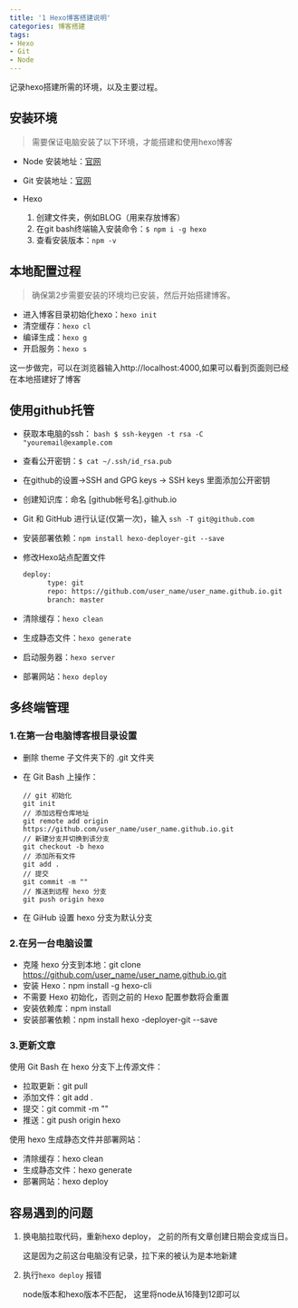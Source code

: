 ```yaml
---
title: '1 Hexo博客搭建说明'
categories: 博客搭建
tags: 
- Hexo
- Git
- Node
---
```


记录hexo搭建所需的环境，以及主要过程。

<!-- more -->

## 安装环境

> 需要保证电脑安装了以下环境，才能搭建和使用hexo博客

- Node      安装地址：[官网](https://nodejs.org/zh-cn/)

- Git  安装地址：[官网](https://git-scm.com/)

- Hexo
  
  1. 创建文件夹，例如BLOG（用来存放博客）
  2. 在git bash终端输入安装命令：`$ npm i -g hexo`
  3. 查看安装版本：`npm -v`

## 本地配置过程

> 确保第2步需要安装的环境均已安装，然后开始搭建博客。

- 进入博客目录初始化hexo：`hexo init`
- 清空缓存：`hexo cl`
- 编译生成：`hexo g`
- 开启服务：`hexo s`

这一步做完，可以在浏览器输入http://localhost:4000,如果可以看到页面则已经在本地搭建好了博客

## 使用github托管

- 获取本电脑的ssh： 
  `bash
  $ ssh-keygen -t rsa -C "youremail@example.com `
- 查看公开密钥：`$ cat ~/.ssh/id_rsa.pub ` 
- 在github的设置->SSH and GPG keys -> SSH keys 里面添加公开密钥
- 创建知识库：命名 [github帐号名].github.io
- Git 和 GitHub 进行认证(仅第一次)，输入 `ssh -T git@github.com`
- 安装部署依赖：`npm install hexo-deployer-git --save`
- 修改Hexo站点配置文件
  
  ```bash
  deploy:
        type: git
        repo: https://github.com/user_name/user_name.github.io.git
        branch: master
  ```
- 清除缓存：`hexo clean`
- 生成静态文件：`hexo generate`
- 启动服务器：`hexo server`
- 部署网站：`hexo deploy`

## 多终端管理

### 1.在第一台电脑博客根目录设置

- 删除 theme 子文件夹下的 .git 文件夹
- 在 Git Bash 上操作：
  
  ```
  // git 初始化
  git init
  // 添加远程仓库地址
  git remote add origin https://github.com/user_name/user_name.github.io.git
  // 新建分支并切换到该分支
  git checkout -b hexo
  // 添加所有文件
  git add .
  // 提交
  git commit -m ""
  // 推送到远程 hexo 分支
  git push origin hexo
  ```
- 在 GiHub 设置 hexo 分支为默认分支

### 2.在另一台电脑设置

- 克隆 hexo 分支到本地：git clone https://github.com/user_name/user_name.github.io.git
- 安装 Hexo：npm install -g hexo-cli
- 不需要 Hexo 初始化，否则之前的 Hexo 配置参数将会重置
- 安装依赖库：npm install
- 安装部署依赖：npm install hexo -deployer-git --save

### 3.更新文章

使用 Git Bash 在 hexo 分支下上传源文件：

- 拉取更新：git pull
- 添加文件：git add .
- 提交：git commit -m ""
- 推送：git push origin hexo

使用 hexo 生成静态文件并部署网站：

- 清除缓存：hexo clean
- 生成静态文件：hexo generate
- 部署网站：hexo deploy

## 容易遇到的问题

1. 换电脑拉取代码，重新hexo deploy， 之前的所有文章创建日期会变成当日。
   
   这是因为之前这台电脑没有记录，拉下来的被认为是本地新建
   
   
2. 执行`hexo deploy` 报错
   
   node版本和hexo版本不匹配， 这里将node从16降到12即可以
